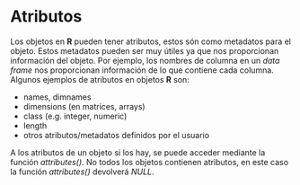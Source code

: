 
# Atributos

Los objetos en __R__ pueden tener atributos, estos són como metadatos para el objeto. Estos metadatos pueden ser muy útiles ya que nos proporcionan información del objeto. Por ejemplo, los nombres de columna en un _data frame_ nos proporcionan información de lo que contiene cada columna. Algunos ejemplos de atributos en objetos __R__ son:

+ names, dimnames
+ dimensions (en matrices, arrays)
+ class (e.g. integer, numeric)
+ length
+ otros atributos/metadatos definidos por el usuario

A los atributos de un objeto si los hay, se puede acceder mediante la función _attributes()_. No todos los objetos contienen atributos, en este caso la función  _attributes()_ devolverá _NULL_.
